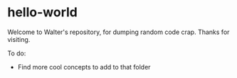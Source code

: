 # hello-world
Welcome to Walter's repository, for dumping random code crap. Thanks for visiting. 

To do: 
* Find more cool concepts to add to that folder  
